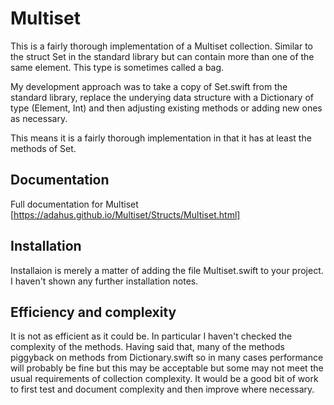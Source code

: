 # Multiset

This is a fairly thorough implementation of a Multiset collection.
Similar to the struct Set in the standard library but can contain more than one of the same element.
This type is sometimes called a bag.

My development approach was to take a copy of Set.swift from the standard library, replace the underying data structure with a Dictionary of type (Element, Int) and then adjusting existing methods or adding new ones as necessary.

This means it is a fairly thorough implementation in that it has at least the methods of Set.

## Documentation
Full documentation for Multiset [https://adahus.github.io/Multiset/Structs/Multiset.html]

## Installation
Installaion is merely a matter of adding the file Multiset.swift to your project.
I haven't shown any further installation notes. 

## Efficiency and complexity
It is not as efficient as it could be.
In particular I haven't checked the complexity of the methods.
Having said that, many of the methods piggyback on methods from Dictionary.swift so in many cases performance will probably be fine but this may be acceptable but some may not meet the usual requirements of collection complexity.
It would be a good bit of work to first test and document complexity and then improve where necessary.


